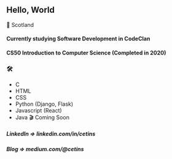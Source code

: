 ## Hello, World

:scotland: Scotland

#### Currently studying Software Development in CodeClan

#### CS50 Introduction to Computer Science (Completed in 2020)

### 	:hammer_and_wrench: 

* C 
* HTML
* CSS
* Python (Django, Flask)
* Javascript (React)
* Java  :clapper: Coming Soon

##### LinkedIn  =>  linkedin.com/in/cetins
##### Blog      =>  medium.com/@cetins
